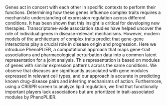 Genes act in concert with each other in specific contexts to perform their functions. Determining how these genes influence complex traits requires a mechanistic understanding of expression regulation across different conditions. It has been shown that this insight is critical for developing new therapies. Transcriptome-wide association studies have helped uncover the role of individual genes in disease-relevant mechanisms. However, modern models of the architecture of complex traits predict that gene-gene interactions play a crucial role in disease origin and progression. Here we introduce PhenoPLIER, a computational approach that maps gene-trait associations and pharmacological perturbation data into a common latent representation for a joint analysis. This representation is based on modules of genes with similar expression patterns across the same conditions. We observe that diseases are significantly associated with gene modules expressed in relevant cell types, and our approach is accurate in predicting known drug-disease pairs and inferring mechanisms of action. Furthermore, using a CRISPR screen to analyze lipid regulation, we find that functionally important players lack associations but are prioritized in trait-associated modules by PhenoPLIER.
